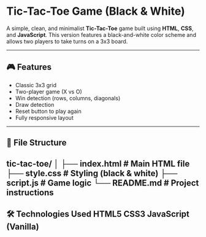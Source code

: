 # Tic-Tac-Toe Game (Black & White)

A simple, clean, and minimalist **Tic-Tac-Toe** game built using **HTML**, **CSS**, and **JavaScript**. This version features a black-and-white color scheme and allows two players to take turns on a 3x3 board.

---

## 🎮 Features

- Classic 3x3 grid
- Two-player game (X vs O)
- Win detection (rows, columns, diagonals)
- Draw detection
- Reset button to play again
- Fully responsive layout

---

## 📁 File Structure
tic-tac-toe/
│
├── index.html # Main HTML file
├── style.css # Styling (black & white)
├── script.js # Game logic
└── README.md # Project instructions
---
🛠️ Technologies Used
HTML5
CSS3
JavaScript (Vanilla)
---


